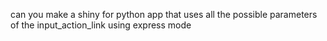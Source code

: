 can you make a shiny for python app that uses all the possible parameters of the input_action_link using express mode